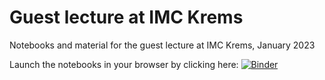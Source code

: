 # Guest lecture at IMC Krems

Notebooks and material for the guest lecture at IMC Krems, January 2023


Launch the notebooks in your browser by clicking here: [![Binder](https://mybinder.org/badge_logo.svg)](https://mybinder.org/v2/gh/stklik/2023-IMC-Krems/HEAD)
